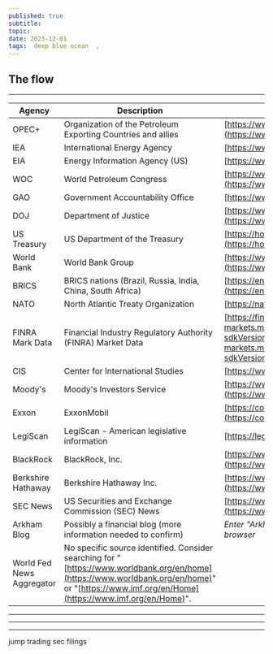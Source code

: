 ```yaml
---
published: true
subtitle:
topic:
date: 2023-12-01
tags:  deep blue ocean  , 
---
```


## The flow
**********
| Agency | Description | Link |
|---|---|---|
| OPEC+ | Organization of the Petroleum Exporting Countries and allies | [https://www.opec.org/opec_web/en/](https://www.opec.org/opec_web/en/) |
| IEA | International Energy Agency | [https://www.iea.org/](https://www.iea.org/) |
| EIA | Energy Information Agency (US) | [https://www.eia.gov/](https://www.eia.gov/) |
| WOC | World Petroleum Congress | [https://www.wpcenergy.org/](https://www.wpcenergy.org/) |
| GAO | Government Accountability Office | [https://www.gao.gov/](https://www.gao.gov/) |
| DOJ | Department of Justice | [https://www.justice.gov/](https://www.justice.gov/) |
| US Treasury | US Department of the Treasury | [https://home.treasury.gov/](https://home.treasury.gov/) |
| World Bank | World Bank Group | [https://www.worldbank.org/en/home](https://www.worldbank.org/en/home) |
| BRICS | BRICS nations (Brazil, Russia, India, China, South Africa) | [https://en.wikipedia.org/wiki/BRICS](https://en.wikipedia.org/wiki/BRICS) |
| NATO | North Atlantic Treaty Organization | [https://nato.int/](https://nato.int/) |
| FINRA Mark Data | Financial Industry Regulatory Authority (FINRA) Market Data | [https://finra-markets.morningstar.com/MarketData/Default.jsp?sdkVersion=2.62.9](https://finra-markets.morningstar.com/MarketData/Default.jsp?sdkVersion=2.62.9) |
| CIS | Center for International Studies | [https://www.csis.org/](https://www.csis.org/) |
| Moody's | Moody's Investors Service | [https://www.moodys.com/](https://www.moodys.com/) |
| Exxon | ExxonMobil | [https://corporate.exxonmobil.com/](https://corporate.exxonmobil.com/) |
| LegiScan | LegiScan - American legislative information | [https://legiscan.com/](https://legiscan.com/) |
| BlackRock | BlackRock, Inc. | [https://www.blackrock.com/us/individual](https://www.blackrock.com/us/individual) |
| Berkshire Hathaway | Berkshire Hathaway Inc.  | [https://www.berkshirehathaway.com/](https://www.berkshirehathaway.com/) |
| SEC News | US Securities and Exchange Commission (SEC) News | [https://www.sec.gov/news/pressreleases](https://www.sec.gov/news/pressreleases) |
| Arkham Blog | Possibly a financial blog (more information needed to confirm) | *Enter "Arkham Blog" search query into your web browser* |
| World Fed News Aggregator | No specific source identified. Consider searching for "[https://www.worldbank.org/en/home](https://www.worldbank.org/en/home)" or "[https://www.imf.org/en/Home](https://www.imf.org/en/Home)". |  |

**********  
----------
***
jump trading
sec filings 


